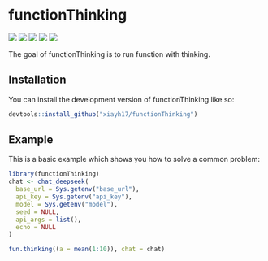 
# functionThinking

<!-- badges: start -->
![](https://www.r-pkg.org/badges/version-last-release/functionThinking)
![](https://cranlogs.r-pkg.org/badges/grand-total/functionThinking)
![](https://cranlogs.r-pkg.org/badges/last-day/functionThinking)
![](https://cranlogs.r-pkg.org/badges/last-week/functionThinking)
![](https://cranlogs.r-pkg.org/badges/functionThinking)
<!-- badges: end -->

The goal of functionThinking is to run function with thinking.

## Installation

You can install the development version of functionThinking like so:

``` r
devtools::install_github("xiayh17/functionThinking")
```

## Example

This is a basic example which shows you how to solve a common problem:

``` r
library(functionThinking)
chat <- chat_deepseek(
  base_url = Sys.getenv("base_url"),
  api_key = Sys.getenv("api_key"),
  model = Sys.getenv("model"),
  seed = NULL,
  api_args = list(),
  echo = NULL
)

fun.thinking((a = mean(1:10)), chat = chat)
```

